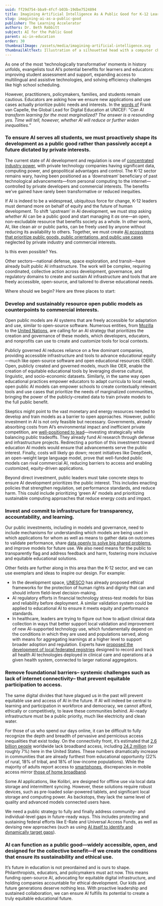 ```yaml
---
uuid: ff29d754-bba9-4fcf-b03b-19dbe7524894
title: Imagining Artificial Intelligence As A Public Good for K-12 Learning
slug: imagining-ai-as-a-public-good
publisher: The Learning Accelerator
authors: Dr. Beth Rabbitt
subject: AI for the Public Good
parent: ai-in-education
order: 30
thumbnailImage: /assets/media/imagining-artificial-intelligence.svg
thumbnailAltText: Illustration of a silhouetted head with a computer chip superimposed over it
---
```

As one of the most ‘technologically transformative’ moments in history unfolds, evangelists tout AI’s potential benefits for learners and educators: improving student assessment and support, expanding access to multilingual and assistive technologies, and solving efficiency challenges like high school scheduling.

However, practitioners, policymakers, families, and students remain cautious. Educators are asking how we ensure new applications and use cases actually prioritize public needs and interests. In the [words of](https://www.weforum.org/agenda/2023/10/ai-education-learning-marginalized-unicef/) Frank van Capelle, the Global Lead for Digital Education at UNICEF: “_Can AI transform learning for the most marginalized? The answer is a resounding yes. Time will tell, however, whether AI will reduce or further widen inequalities.”_

### **To ensure AI serves all students, we must proactively shape its development as a public good rather than passively accept a future dictated by private interests.**

The current state of AI development and regulation is one of [concentrated industry power](https://ainowinstitute.org/general/2023-landscape-executive-summary), with private technology companies having significant data, computing power, and geopolitical advantages and control. The K-12 sector remains wary, having been positioned as a ‘downstream’ beneficiary of past technological advancements—from personal computing to the internet—controlled by private developers and commercial interests. The benefits we’ve gained have rarely been transformative or reduced inequities.

If AI is indeed to be a widespread, ubiquitous force for change, K-12 leaders must demand more on behalf of equity and the future of human development. To shift ‘upstream’ in AI development, we must stop asking _whether_ AI can be a public good and start managing it _as_ one—an open, non-excludable resource that benefits society as a whole. In other words, AI, like clean air or public parks, can be freely used by anyone without reducing its availability to others. Together, we must create [AI ecosystems that prioritize public goods, public orientations, and public use cases](https://assets.mofoprod.net/network/documents/Public_AI_Mozilla.pdf) neglected by private industry and commercial interests.

Is this even possible? Yes.

Other sectors—national defense, space exploration, and transit—have already built public AI infrastructure. The work will be complex, requiring coordinated, collective action across development, governance, and regulatory domains to create and sustain AI infrastructure and tools that are freely accessible, open-source, and tailored to diverse educational needs.

Where should we begin? Here are three places to start:

### **Develop and sustainably resource open public models as counterpoints to commercial interests.**

Open public models are AI systems that are freely accessible for adaptation and use, similar to open-source software. Numerous entities, from [Mozilla](https://assets.mofoprod.net/network/documents/Public_AI_Mozilla.pdf) to the [United Nations](https://www.digitalpublicgoods.net/digital-public-goods), are calling for an AI strategy that prioritizes the creation and governance of these models, which developers, educators, and nonprofits can use to create and customize tools for local contexts.

Publicly governed AI reduces reliance on a few dominant companies, providing accessible infrastructure and tools to advance educational equity—much like open-source software and open educational resources (OER).  Open, publicly created and governed models, much like OER, enable the creation of equitable educational tools by leveraging diverse cultural, linguistic, and socio-economic datasets. Similarly, in the same way open educational practices empower educators to adapt curricula to local needs, open public AI models can empower schools to create contextually relevant tools and use cases that prioritize the needs of marginalized communities, bringing the power of the publicly-created data to train private models to the full public benefit.

Skeptics might point to the vast monetary and energy resources needed to develop and train models as a barrier to open approaches. However, public investment in AI is not only feasible but necessary. Governments, already absorbing costs from AI’s environmental impact and inefficient private competition, are [well-positioned to lead](https://foreignpolicy.com/2023/06/12/ai-regulation-technology-us-china-eu-governance/)—investing strategically while balancing public tradeoffs. They already fund AI research through defense and infrastructure projects. Redirecting a portion of this investment toward education AI models would ensure that advancements serve the public interest. Finally, costs will likely go down; recent initiatives like DeepSeek, an open-weight large language model, prove that well-funded public models can rival commercial AI, reducing barriers to access and enabling customized, equity-driven applications.

Beyond direct investment, public leaders must take concrete steps to ensure AI development prioritizes the public interest. This includes enacting policies that strengthen regulation, set performance standards, and reduce harm. This could include prioritizing ‘green AI’ models and prioritizing sustainable computing approaches that reduce energy costs and impact.

### **Invest and commit to infrastructure for transparency, accountability, and learning.**

Our public investments, including in models and governance, need to include mechanisms for understanding which models are being used in which applications for whom as well as means to gather data on outcomes to validate performance, share [data openly to solve big shared problems](https://jainfamilyinstitute.org/artificial-intelligence-for-the-public-good/), and improve models for future use. We also need means for the public to transparently flag and address feedback and harm, fostering more inclusive and equitable educational solutions.

Other fields are further along in this area than the K-12 sector, and we can use exemplars and ideas to inspire our design. For example:

- In the development space, [UNESCO](https://www.unesco.org/en/artificial-intelligence/recommendation-ethics) has already proposed ethical frameworks for the protection of human rights and dignity that can and should inform field-level decision-making.
- AI regulatory efforts in financial technology stress-test models for bias and reliability before deployment. A similar validation system could be applied to educational AI to ensure it meets equity and performance standards.
- In healthcare, leaders are trying to figure out how to adjust clinical data collection in ways that better support local validation and improvement of new AI-supported technology use, which fundamentally depend on the conditions in which they are used and populations served, along with means for aggregating learnings at a higher level to support broader adoption and regulation. Experts have [proposed the development of local federated registries](https://jamanetwork.com/journals/jama/fullarticle/2822175?guestAccessKey=746d6760-5a53-4987-a80f-1f02aab3f611&utm_source=silverchair&utm_medium=email&utm_campaign=article_alert-jama&utm_content=etoc&utm_term=091024&utm_adv=000003647516) designed to record and track all health AI technologies deployed in clinical care and operations at a given health system, connected to larger national aggregators.

### **Remove foundational barriers– systemic challenges such as lack of internet connectivity– that prevent equitable participation to access.**

The same digital divides that have plagued us in the past will prevent equitable use and access of AI in the future. If AI will indeed be central to learning and participation in workforce and democracy, we cannot afford, ethically or competitively, to leave these communities behind. AI-ready infrastructure must be a public priority, much like electricity and clean water.

For those of us who spend our days online, it can be difficult to fully recognize the depth and breadth of pervasive and pernicious access inequalities that exist today. On the connectivity front, it’s estimated that [2.6 billion people](https://www.itu.int/en/mediacentre/Pages/PR-2024-06-20-Broadband-Commission-assesses-AI.aspx) worldwide lack broadband access, including [24.2 million](https://www.fcc.gov/reports-research/reports/measuring-broadband-america/measuring-broadband-america-program-fixed) (or roughly 7%) here in the United States. These numbers dramatically increase in communities that are already furthest from educational opportunity (22% of rural, 18% of tribal, and 18% of low-income populations). While the majority of adults report access to [smartphones](https://www.pewresearch.org/internet/2024/01/31/americans-use-of-mobile-technology-and-home-broadband/#:~:text=Adults%20with%20lower%20levels%20of,smaller%20share%20of%20White%20adults.), discrepancies in mobile access mirror [those of home broadband](https://www.pewresearch.org/internet/2024/01/31/americans-use-of-mobile-technology-and-home-broadband/#:~:text=Adults%20with%20lower%20levels%20of,smaller%20share%20of%20White%20adults.).

Some AI applications, like Kolibri, are designed for offline use via local data storage and intermittent syncing. However, these solutions require robust devices, such as pre-loaded solar-powered tablets, and significant local storage and computing power. As backstops, they lack the same level of quality and advanced models connected users have.

We need a public strategy to fully and finally address community- and individual-level gaps in future-ready ways. This includes protecting and sustaining federal efforts like E-Rate and Universal Access Funds, as well as devising new approaches (such as using [AI itself to identify and dynamically target gaps](https://www.itu.int/en/mediacentre/Pages/PR-2024-06-20-Broadband-Commission-assesses-AI.aspx)).

### **AI can function as a public good—widely accessible, open, and designed for the collective benefit—if we create the conditions that ensure its sustainability and ethical use.**

It’s future in education is not preordained and is ours to shape. Philanthropists, educators, and policymakers must act now. This means funding open-source AI, advocating for equitable digital infrastructure, and holding companies accountable for ethical development. Our kids and future generations deserve nothing less. With proactive leadership and sustained collaboration, we can ensure AI fulfills its potential to create a truly equitable educational future.
